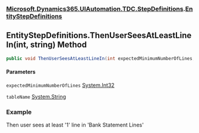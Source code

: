 ### [Microsoft.Dynamics365.UIAutomation.TDC.StepDefinitions](Microsoft.Dynamics365.UIAutomation.TDC.StepDefinitions.md 'Microsoft.Dynamics365.UIAutomation.TDC.StepDefinitions').[EntityStepDefinitions](EntityStepDefinitions.md 'Microsoft.Dynamics365.UIAutomation.TDC.StepDefinitions.EntityStepDefinitions')

## EntityStepDefinitions.ThenUserSeesAtLeastLineIn(int, string) Method

```csharp
public void ThenUserSeesAtLeastLineIn(int expectedMinimumNumberOfLines, string tableName);
```
#### Parameters

<a name='Microsoft.Dynamics365.UIAutomation.TDC.StepDefinitions.EntityStepDefinitions.ThenUserSeesAtLeastLineIn(int,string).expectedMinimumNumberOfLines'></a>

`expectedMinimumNumberOfLines` [System.Int32](https://docs.microsoft.com/en-us/dotnet/api/System.Int32 'System.Int32')

<a name='Microsoft.Dynamics365.UIAutomation.TDC.StepDefinitions.EntityStepDefinitions.ThenUserSeesAtLeastLineIn(int,string).tableName'></a>

`tableName` [System.String](https://docs.microsoft.com/en-us/dotnet/api/System.String 'System.String')

### Example
Then user sees at least '1' line in 'Bank Statement Lines'
